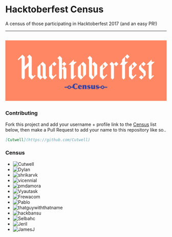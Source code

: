 # Hacktoberfest Census

A census of those participating in Hacktoberfest 2017 (and an easy PR!)

---
![Hacktoberfest-Census](Hackcensus.png "Hacktoberfest-Census")
---

### Contributing
Fork this project and add your username + profile link to the [Census](https://github.com/Cutwell/Hacktoberfest-Census#census) list below, then make a Pull Request to add your name to this repository like so..
```markdown
[Cutwell](https://github.com/Cutwell)
```

### Census
 - ![Cutwell](https://github.com/Cutwell)
 - ![Dylan](https://github.com/dylanmaryk)
 - ![shrikarvk](https://github.com/shrikarvk)
 - ![vicennial](https://github.com/vicennial)
 - ![pmdamora](https://github.com/pmdamora)
 - ![Vyautask](https://github.com/vytautask)
 - ![Frewacom](https://github.com/Frewacom)
 - ![Pablo](https://github.com/pablo0910)
 - ![thatguywiththatname](https://github.com/thatguywiththatname)
 - ![hackbansu](https://github.com/hackbansu)
 - ![Selbahc](https://github.com/Selbahc)
  - ![Jeril](https://github.com/jerilseb)
 - ![JamesJ](https://github.com/JamesJ)

